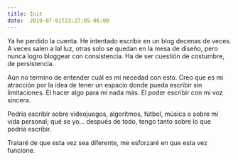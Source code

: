 ```yaml
---
title: Init
date:  2019-07-01T23:27:05-06:00
---
```


Ya he perdido la cuenta. He intentado escribir en un blog decenas de veces. A veces salen a lal luz, otras solo se quedan en la mesa de diseño, pero nunca logro bloggear con consistencia. Ha de ser cuestión de costumbre, de persistencia.

Aún no termino de entender cuál es mi necedad con esto. Creo que es mi atracción por la idea de tener un espacio donde pueda escribir sin limitaciones. El hacer algo para mí nada más. El poder escribir con mi voz sincera.

Podría escribir sobre videojuegos, algorítmos, fútbol, música o sobre mi vida personal; qué se yo… después de todo, tengo tanto sobre lo que podría escribir.

Trataré de que esta vez sea diferente, me esforzaré en que esta vez funcione.
